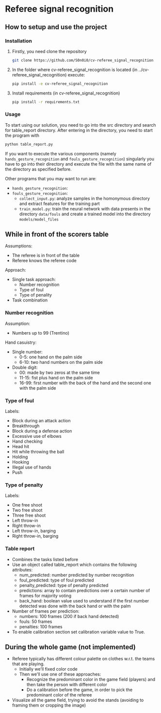# Referee signal recognition
## How to setup and use the project

### Installation
1. Firstly, you need clone the repository
    ```sh
    git clone https://github.com/S0n0i0/cv-referee_signal_recognition
    ```
2. In the folder where cv-referee_signal_recognition is located (in ../cv-referee_signal_recognition) execute:
    ```sh
    pip install -e cv-referee_signal_recognition
    ```
3. Install requirements (in cv-referee_signal_recognition)
    ```sh
    pip install -r requirements.txt
    ```

### Usage
To start using our solution, you need to go into the src directory and search for table_report directory.
After entering in the directory, you need to start the program with
```sh
python table_report.py
```

If you want to execute the various components (namely `hands_gesture_recognition` and `fouls_gesture_recognition`) singularly you have to go into their directory and execute the file with the same name of the directory as specified before.

Other programs that you may want to run are:
* `hands_gesture_recognition`:
* `fouls_gesture_recognition`:
  * `collect_input.py`: analyze samples in the homonymous directory and extract features for the training part
  * `train_model.py`: train the neural network with data presents in the directory `data/fouls` and create a trained model into the directory `models/model_files`

## While in front of the scorers table

Assumptions:
* The referee is in front of the table
* Referee knows the referee code

Approach:
* Single task approach:
  * Number recognition
  * Type of foul
  * Type of penality
* Task combination

### Number recognition

Assumption:
* Numbers up to 99 (Trentino)

Hand casuistry:
* Single number:
  * 0-5: one hand on the palm side
  * 6-10: two hand numbers on the palm side
* Double digit:
  * 00: made by two zeros at the same time
  * 11-15: fist plus hand on the palm side
  * 16-99: first number with the back of the hand and the second one with the palm side

### Type of foul

Labels:
* Block during an attack action
* Breakthrough
* Block during a defense action
* Excessive use of elbows
* Hand checking
* Head hit
* Hit while throwing the ball
* Holding
* Hooking
* Illegal use of hands
* Push

### Type of penalty

Labels:
* One free shoot 
* Two free shoot 
* Three free shoot
* Left throw-in
* Right throw-in
* Left throw-in, barging
* Right throw-in, barging

### Table report

* Combines the tasks listed before
* Use an object called table_report which contains the following attributes:
  * num_predicted: number predicted by number recognition
  * foul_predicted: type of foul predicted
  * penalty_predicted: type of penalty predicted
  * predictions: array to contain predictions over a certain number of frames for majority voting
  * back_hand: boolean value used to understand if the first number detected was done with the back hand or with the palm
* Number of frames per prediction:
  * numbers: 100 frames (200 if back hand detected)
  * fouls: 50 frames
  * penalties: 100 frames
* To enable calibration section set calibration variable value to True.

## During the whole game (not implemented)

* Referee typically has different colour palette on clothes w.r.t. the teams that are playing.
  * Initially we'll fixed color code
  * Then we'll use one of these approaches:
    * Recognize the predominant color in the game field (players) and then take the person with different color
    * Do a calibration before the game, in order to pick the predominant color of the referee
* Visualize all the game field, trying to avoid the stands (avoiding to framing them or cropping the image)

